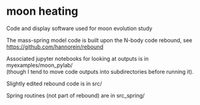 # moon heating
Code and display software used for moon evolution study

The mass-spring model code is built upon the N-body code rebound, 
see https://github.com/hannorein/rebound

Associated jupyter notebooks for looking at outputs is in myexamples/moon_pylab/  
(though I tend to move code outputs into subdirectories before running it).

Slightly edited rebound code is in src/

Spring routines (not part of rebound) are in src_spring/


